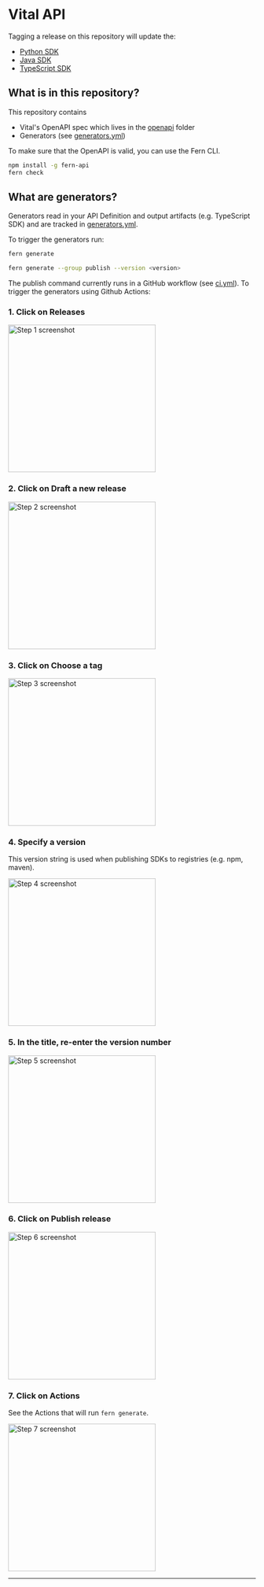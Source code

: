 # Vital API

Tagging a release on this repository will update the:

  - [Python SDK](https://github.com/fern-vital/vital-python)
  - [Java SDK](https://github.com/fern-vital/vital-java)
  - [TypeScript SDK](https://github.com/fern-vital/vital-node)

## What is in this repository?

This repository contains

- Vital's OpenAPI spec which lives in the [openapi](./fern/api/openapi/) folder
- Generators (see [generators.yml](./fern/api/generators.yml))

To make sure that the OpenAPI is valid, you can use the Fern CLI.

```bash
npm install -g fern-api
fern check
```

## What are generators?

Generators read in your API Definition and output artifacts (e.g. TypeScript SDK) and are tracked in [generators.yml](./fern/api/generators.yml).

To trigger the generators run:

```bash
fern generate

fern generate --group publish --version <version>
```

The publish command currently runs in a GitHub workflow (see [ci.yml](.github/workflows/ci.yml)). To trigger the generators using Github Actions:

<h3>1. Click on Releases</h3>
<img src="https://images.tango.us/workflows/ec2c605b-fc43-40dd-890c-57a738cd7571/steps/23133ef3-c887-4924-ae33-606dbda09c48/33baf2dc-5e15-40b1-8638-aaff968e21b9.png?crop=focalpoint&amp;fit=crop&amp;fp-x=0.6875&amp;fp-y=0.7150&amp;fp-z=2.3638&amp;w=1200&amp;border=2%2CF4F2F7&amp;border-radius=8%2C8%2C8%2C8&amp;border-radius-inner=8%2C8%2C8%2C8&amp;blend-align=bottom&amp;blend-mode=normal&amp;blend-x=0&amp;blend-w=1200&amp;blend64=aHR0cHM6Ly9pbWFnZXMudGFuZ28udXMvc3RhdGljL21hZGUtd2l0aC10YW5nby13YXRlcm1hcmstdjIucG5n&amp;mark-x=505&amp;mark-y=575&amp;m64=aHR0cHM6Ly9pbWFnZXMudGFuZ28udXMvc3RhdGljL2JsYW5rLnBuZz9tYXNrPWNvcm5lcnMmYm9yZGVyPTYlMkNGRjc0NDImdz0zNDkmaD05NCZmaXQ9Y3JvcCZjb3JuZXItcmFkaXVzPTEw" width="300" alt="Step 1 screenshot">

<h3>2. Click on Draft a new release</h3>
<img src="https://images.tango.us/workflows/ec2c605b-fc43-40dd-890c-57a738cd7571/steps/4819009c-21bb-458b-9e08-171c25f3c3a8/63ef387f-1fdc-4c9e-9213-4717fb0fef25.png?crop=focalpoint&amp;fit=crop&amp;fp-x=0.5167&amp;fp-y=0.2838&amp;fp-z=2.0000&amp;w=1200&amp;border=2%2CF4F2F7&amp;border-radius=8%2C8%2C8%2C8&amp;border-radius-inner=8%2C8%2C8%2C8&amp;blend-align=bottom&amp;blend-mode=normal&amp;blend-x=0&amp;blend-w=1200&amp;blend64=aHR0cHM6Ly9pbWFnZXMudGFuZ28udXMvc3RhdGljL21hZGUtd2l0aC10YW5nby13YXRlcm1hcmstdjIucG5n&amp;mark-x=510&amp;mark-y=301&amp;m64=aHR0cHM6Ly9pbWFnZXMudGFuZ28udXMvc3RhdGljL2JsYW5rLnBuZz9tYXNrPWNvcm5lcnMmYm9yZGVyPTYlMkNGRjc0NDImdz00OTQmaD0xMTcmZml0PWNyb3AmY29ybmVyLXJhZGl1cz0xMA%3D%3D" width="300" alt="Step 2 screenshot">

<h3>3. Click on Choose a tag</h3>
<img src="https://images.tango.us/workflows/ec2c605b-fc43-40dd-890c-57a738cd7571/steps/737446b0-abc4-4b97-925e-2319368d4bae/cf67865b-e4d5-419d-ae42-77533616dbf6.png?crop=focalpoint&amp;fit=crop&amp;fp-x=0.1289&amp;fp-y=0.3479&amp;fp-z=1.9641&amp;w=1200&amp;border=2%2CF4F2F7&amp;border-radius=8%2C8%2C8%2C8&amp;border-radius-inner=8%2C8%2C8%2C8&amp;blend-align=bottom&amp;blend-mode=normal&amp;blend-x=0&amp;blend-w=1200&amp;blend64=aHR0cHM6Ly9pbWFnZXMudGFuZ28udXMvc3RhdGljL21hZGUtd2l0aC10YW5nby13YXRlcm1hcmstdjIucG5n&amp;mark-x=57&amp;mark-y=396&amp;m64=aHR0cHM6Ly9pbWFnZXMudGFuZ28udXMvc3RhdGljL2JsYW5rLnBuZz9tYXNrPWNvcm5lcnMmYm9yZGVyPTYlMkNGRjc0NDImdz00OTMmaD0xMTUmZml0PWNyb3AmY29ybmVyLXJhZGl1cz0xMA%3D%3D" width="300" alt="Step 3 screenshot">

<h3>4. Specify a version</h3>
<p>This version string is used when publishing SDKs to registries (e.g. npm, maven).</p>
<img src="https://images.tango.us/workflows/ec2c605b-fc43-40dd-890c-57a738cd7571/steps/7e039623-bd85-48d5-8e94-343be622e529/4f8778d8-7b50-48ef-bf7c-bda79cb89cbf.png?crop=focalpoint&fit=crop&fp-x=0.2118&fp-y=0.4800&fp-z=1.5323&w=1200&border=2%2CF4F2F7&border-radius=8%2C8%2C8%2C8&border-radius-inner=8%2C8%2C8%2C8&blend-align=bottom&blend-mode=normal&blend-x=0&blend-w=1200&blend64=aHR0cHM6Ly9pbWFnZXMudGFuZ28udXMvc3RhdGljL21hZGUtd2l0aC10YW5nby13YXRlcm1hcmstdjIucG5n&mark-x=65&mark-y=408&m64=aHR0cHM6Ly9pbWFnZXMudGFuZ28udXMvc3RhdGljL2JsYW5rLnBuZz9tYXNrPWNvcm5lcnMmYm9yZGVyPTYlMkNGRjc0NDImdz02NDgmaD04OSZmaXQ9Y3JvcCZjb3JuZXItcmFkaXVzPTEw" alt="Step 4 screenshot" width="300">

<h3>5. In the title, re-enter the version number</h3>
<img src="https://images.tango.us/workflows/ec2c605b-fc43-40dd-890c-57a738cd7571/steps/cee2c4f7-964d-46f8-878a-c0f72aebcc5a/96fe8032-3d60-4c06-9cb7-640e174b2485.png?crop=focalpoint&fit=crop&fp-x=0.2967&fp-y=0.4659&fp-z=1.1838&w=1200&border=2%2CF4F2F7&border-radius=8%2C8%2C8%2C8&border-radius-inner=8%2C8%2C8%2C8&blend-align=bottom&blend-mode=normal&blend-x=0&blend-w=1200&blend64=aHR0cHM6Ly9pbWFnZXMudGFuZ28udXMvc3RhdGljL21hZGUtd2l0aC10YW5nby13YXRlcm1hcmstdjIucG5n&mark-x=35&mark-y=418&m64=aHR0cHM6Ly9pbWFnZXMudGFuZ28udXMvc3RhdGljL2JsYW5rLnBuZz9tYXNrPWNvcm5lcnMmYm9yZGVyPTYlMkNGRjc0NDImdz03NzQmaD02OSZmaXQ9Y3JvcCZjb3JuZXItcmFkaXVzPTEw" alt="Step 5 screenshot" width="300">

<h3>6. Click on Publish release</h3>
<img src="https://images.tango.us/workflows/ec2c605b-fc43-40dd-890c-57a738cd7571/steps/cafbdfbd-736b-416e-aae9-aadd9a110621/fcf2b74a-e787-49ef-a26f-3789d25da5e7.png?crop=focalpoint&fit=crop&fp-x=0.2011&fp-y=0.7601&fp-z=2.1157&w=1200&border=2%2CF4F2F7&border-radius=8%2C8%2C8%2C8&border-radius-inner=8%2C8%2C8%2C8&blend-align=bottom&blend-mode=normal&blend-x=0&blend-w=1200&blend64=aHR0cHM6Ly9pbWFnZXMudGFuZ28udXMvc3RhdGljL21hZGUtd2l0aC10YW5nby13YXRlcm1hcmstdjIucG5n&mark-x=62&mark-y=537&m64=aHR0cHM6Ly9pbWFnZXMudGFuZ28udXMvc3RhdGljL2JsYW5rLnBuZz9tYXNrPWNvcm5lcnMmYm9yZGVyPTYlMkNGRjc0NDImdz00MzgmaD0xMjMmZml0PWNyb3AmY29ybmVyLXJhZGl1cz0xMA%3D%3D" alt="Step 6 screenshot" width="300">

<h3>7. Click on Actions</h3>
<p>See the Actions that will run <code>fern generate</code>.</p>
<img src="https://images.tango.us/workflows/ec2c605b-fc43-40dd-890c-57a738cd7571/steps/1a41be0f-7860-46ad-80f3-eb75b40d5a89/27d92e40-b3f6-4aa6-9f09-47b8a8c6209a.png?crop=focalpoint&fit=crop&fp-x=0.4518&fp-y=0.1292&fp-z=2.3774&w=1200&border=2%2CF4F2F7&border-radius=8%2C8%2C8%2C8&border-radius-inner=8%2C8%2C8%2C8&blend-align=bottom&blend-mode=normal&blend-x=0&blend-w=1200&blend64=aHR0cHM6Ly9pbWFnZXMudGFuZ28udXMvc3RhdGljL21hZGUtd2l0aC10YW5nby13YXRlcm1hcmstdjIucG5n&mark-x=428&mark-y=212&m64=aHR0cHM6Ly9pbWFnZXMudGFuZ28udXMvc3RhdGljL2JsYW5rLnBuZz9tYXNrPWNvcm5lcnMmYm9yZGVyPTYlMkNGRjc0NDImdz0zNDQmaD0xMzImZml0PWNyb3AmY29ybmVyLXJhZGl1cz0xMA%3D%3D" alt="Step 7 screenshot" width="300">

<br/>

***
